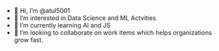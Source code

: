 - 👋 Hi, I’m @atul5001
- 👀 I’m interested in Data Science and ML Actvities
- 🌱 I’m currently learning AI and JS
- 💞️ I’m looking to collaborate on work items which helps organizations grow fast.


<!---
atul5001/atul5001 is a ✨ special ✨ repository because its `README.md` (this file) appears on your GitHub profile.
You can click the Preview link to take a look at your changes.
--->
